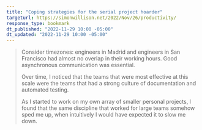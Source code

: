```yaml
---
title: "Coping strategies for the serial project hoarder"
targeturl: https://simonwillison.net/2022/Nov/26/productivity/
response_type: bookmark
dt_published: "2022-11-29 10:00 -05:00"
dt_updated: "2022-11-29 10:00 -05:00"
---
```


> Consider timezones: engineers in Madrid and engineers in San Francisco had almost no overlap in their working hours. Good asynchronous communication was essential.
> 
> Over time, I noticed that the teams that were most effective at this scale were the teams that had a strong culture of documentation and automated testing.
> 
> As I started to work on my own array of smaller personal projects, I found that the same discipline that worked for large teams somehow sped me up, when intuitively I would have expected it to slow me down.
